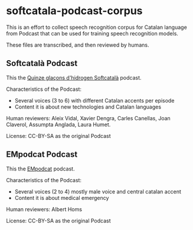 # softcatala-podcast-corpus

This is an effort to collect speech recognition corpus for Catalan language from Podcast that can be used for training speech recognition models.

These files are transcribed, and then reviewed by humans.


## Softcatalà Podcast

This the [Quinze glaçons d'hidrogen Softcatalà](https://www.softcatala.org/podcasts/) podcast. 

Characteristics of the Podcast:
* Several voices (3 to 6) with different Catalan accents per episode
* Content it is about new technologies and Catalan languages

Human reviewers: Aleix Vidal, Xavier Dengra, Carles Canellas, Joan Claverol, Assumpta Anglada, Laura Humet.

License: CC-BY-SA as the original Podcast

## EMpodcat Podcast

This the [EMpodcat](https://empod.cat/sobre-el-podcast/) podcast.

Characteristics of the Podcast:

* Several voices (2 to 4) mostly male voice and central catalan accent
* Content it is about medical emergency

Human reviewers: Albert Homs

License: CC-BY-SA as the original Podcast

